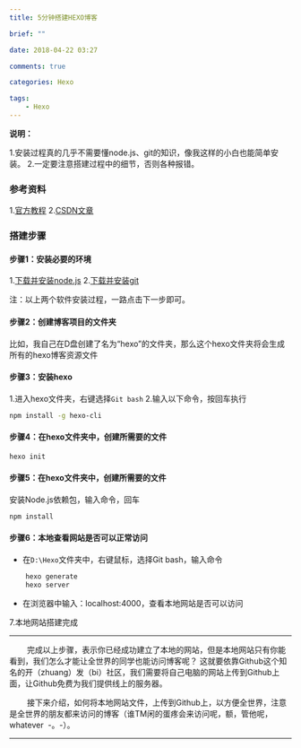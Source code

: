 ```yaml
---
title: 5分钟搭建HEXO博客

brief: ""

date: 2018-04-22 03:27

comments: true

categories: Hexo

tags: 
	- Hexo
---
```



**说明：**

1.安装过程真的几乎不需要懂node.js、git的知识，像我这样的小白也能简单安装。
2.一定要注意搭建过程中的细节，否则各种报错。

<!--more-->


### 参考资料
1.[官方教程](https://hexo.io/zh-cn/docs/)
2.[CSDN文章](https://blog.csdn.net/gdutxiaoxu/article/details/53576018)

### 搭建步骤

#### 步骤1：安装必要的环境

1.[下载并安装node.js](https://nodejs.org/en/)
2.[下载并安装git](https://git-scm.com/downloads)

注：以上两个软件安装过程，一路点击下一步即可。

#### 步骤2：创建博客项目的文件夹

比如，我自己在D盘创建了名为“hexo”的文件夹，那么这个hexo文件夹将会生成所有的hexo博客资源文件

#### 步骤3：安装hexo

1.进入hexo文件夹，右键选择`Git bash`
2.输入以下命令，按回车执行
```bash
npm install -g hexo-cli
```
#### 步骤4：在hexo文件夹中，创建所需要的文件

```bash
hexo init
```

#### 步骤5：在hexo文件夹中，创建所需要的文件

安装Node.js依赖包，输入命令，回车

```bash	
npm install
```
#### 步骤6：本地查看网站是否可以正常访问

* 在`D:\Hexo`文件夹中，右键鼠标，选择Git bash，输入命令

```bash
	hexo generate
	hexo server
```

* 在浏览器中输入：localhost:4000，查看本地网站是否可以访问

7.本地网站搭建完成

---
&nbsp;&nbsp;&nbsp;&nbsp;&nbsp;&nbsp;&nbsp;&nbsp;完成以上步骤，表示你已经成功建立了本地的网站，但是本地网站只有你能看到，我们怎么才能让全世界的同学也能访问博客呢？
这就要依靠Github这个知名的开（zhuang）发（bi）社区，我们需要将自己电脑的网站上传到Github上面，让Github免费为我们提供线上的服务器。

&nbsp;&nbsp;&nbsp;&nbsp;&nbsp;&nbsp;&nbsp;&nbsp;接下来介绍，如何将本地网站文件，上传到Github上，以方便全世界，注意是全世界的朋友都来访问的博客（谁TM闲的蛋疼会来访问呢，额，管他呢，whatever&nbsp;&nbsp;-。-）。

---

